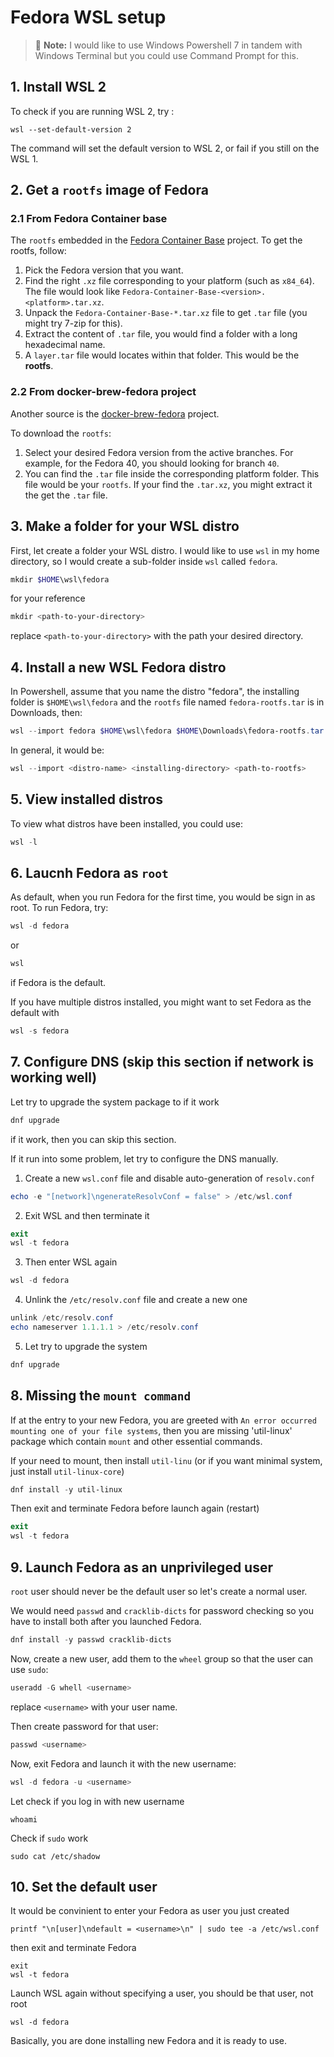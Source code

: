 # Fedora WSL setup

> :memo: **Note:**
> I would like to use Windows Powershell 7 in tandem with Windows Terminal but you could use Command Prompt for this.

## 1. Install WSL 2

To check if you are running WSL 2, try :
```
wsl --set-default-version 2
```
The command will set the default version to WSL 2, or fail if you still on the WSL 1.

## 2. Get a `rootfs` image of Fedora

### 2.1 From Fedora Container base

The `rootfs` embedded in the [Fedora Container Base](https://koji.fedoraproject.org/koji/packageinfo?packageID=26387) project. To get the rootfs, follow:

1. Pick the Fedora version that you want.
2. Find the right `.xz` file corresponding to your platform (such as `x84_64`). The file would look like `Fedora-Container-Base-<version>.<platform>.tar.xz`.
3. Unpack the `Fedora-Container-Base-*.tar.xz` file to get `.tar` file (you might try 7-zip for this).
4. Extract the content of `.tar` file, you would find a folder with a long hexadecimal name.
5. A `layer.tar` file would locates within that folder. This would be the **rootfs**.

### 2.2 From docker-brew-fedora project

Another source is the [docker-brew-fedora](https://github.com/fedora-cloud/docker-brew-fedora) project.

To download the `rootfs`:

1. Select your desired Fedora version from the active branches. For example, for the Fedora 40, you should looking for branch `40`.
2. You can find the `.tar` file inside the corresponding platform folder. This file would be your `rootfs`. If your find the `.tar.xz`, you might extract it the get the `.tar` file.

## 3. Make a folder for your WSL distro

First, let create a folder your WSL distro. I would like to use `wsl` in my home directory, so I would create a sub-folder inside `wsl` called `fedora`.
```powershell
mkdir $HOME\wsl\fedora
```
for your reference
```powershell
mkdir <path-to-your-directory>
```
replace `<path-to-your-directory>` with the path your desired directory.

## 4. Install a new WSL Fedora distro

In Powershell, assume that you name the distro "fedora", the installing folder is `$HOME\wsl\fedora` and the `rootfs` file named `fedora-rootfs.tar` is in Downloads, then:
```powershell
wsl --import fedora $HOME\wsl\fedora $HOME\Downloads\fedora-rootfs.tar
```
In general, it would be:
```powershell
wsl --import <distro-name> <installing-directory> <path-to-rootfs>
```

## 5. View installed distros

To view what distros have been installed, you could use:
```powershell
wsl -l
```

## 6. Laucnh Fedora as `root`

As default, when you run Fedora for the first time, you would be sign in as root. To run Fedora, try:
```powershell
wsl -d fedora
```
or 
```powershell
wsl
```
if Fedora is the default.

If you have multiple distros installed, you might want to set Fedora as the default with
```powershell
wsl -s fedora
```

## 7. Configure DNS (skip this section if network is working well)

Let try to upgrade the system package to if it work
```powershell
dnf upgrade
```
if it work, then you can skip this section.

If it run into some problem, let try to configure the DNS manually.

1. Create a new `wsl.conf` file and disable auto-generation of `resolv.conf`
```powershell
echo -e "[network]\ngenerateResolvConf = false" > /etc/wsl.conf
```
2. Exit WSL and then terminate it
```powershell
exit
wsl -t fedora
```
3. Then enter WSL again
```powershell
wsl -d fedora
```
4. Unlink the `/etc/resolv.conf` file and create a new one
```powershell
unlink /etc/resolv.conf
echo nameserver 1.1.1.1 > /etc/resolv.conf
```
5. Let try to upgrade the system
```powershell
dnf upgrade
```

## 8. Missing the `mount command`

If at the entry to your new Fedora, you are greeted with `An error occurred mounting one of your file systems`, then you are missing 'util-linux' package which contain `mount` and other essential commands.

If your need to mount, then install `util-linu` (or if you want minimal system, just install `util-linux-core`)
```powershell
dnf install -y util-linux
```
Then exit and terminate Fedora before launch again (restart)
```powershell
exit
wsl -t fedora
```

## 9. Launch Fedora as an unprivileged user

`root` user should never be the default user so let's create a normal user.

We would need `passwd` and `cracklib-dicts` for password checking so you have to install both after you launched Fedora.
```powershell
dnf install -y passwd cracklib-dicts
```

Now, create a new user, add them to the `wheel` group so that the user can use `sudo`:
```powershell
useradd -G whell <username>
```
replace `<username>` with your user name.

Then create password for that user:
```powershell
passwd <username>
```

Now, exit Fedora and launch it with the new username:
```powershell
wsl -d fedora -u <username>
```

Let check if you log in with new username
```
whoami
```

Check if `sudo` work
```
sudo cat /etc/shadow
```

## 10. Set the default user

It would be convinient to enter your Fedora as user you just created
```
printf "\n[user]\ndefault = <username>\n" | sudo tee -a /etc/wsl.conf
```
then exit and terminate Fedora
```
exit
wsl -t fedora
```

Launch WSL again without specifying a user, you should be that user, not root
```
wsl -d fedora
```

Basically, you are done installing new Fedora and it is ready to use.
